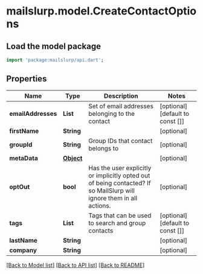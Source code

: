 # mailslurp.model.CreateContactOptions

## Load the model package
```dart
import 'package:mailslurp/api.dart';
```

## Properties
Name | Type | Description | Notes
------------ | ------------- | ------------- | -------------
**emailAddresses** | **List<String>** | Set of email addresses belonging to the contact | [optional] [default to const []]
**firstName** | **String** |  | [optional] 
**groupId** | **String** | Group IDs that contact belongs to | [optional] 
**metaData** | [**Object**]() |  | [optional] 
**optOut** | **bool** | Has the user explicitly or implicitly opted out of being contacted? If so MailSlurp will ignore them in all actions. | [optional] 
**tags** | **List<String>** | Tags that can be used to search and group contacts | [optional] [default to const []]
**lastName** | **String** |  | [optional] 
**company** | **String** |  | [optional] 

[[Back to Model list]](../README#documentation-for-models) [[Back to API list]](../README#documentation-for-api-endpoints) [[Back to README]](../README)


